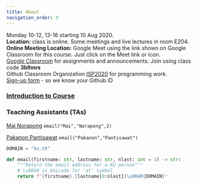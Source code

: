 ```yaml
---
title: About
navigation_order: 3
---
```


Monday 10-12, 13-16 starting 10 Aug 2020.   
**Location:** class is online. Some meetings and live lectures in room E204.     
**Online Meeting Location:** Google Meet using the link shown on Google Classroom for this course. Just click on the Meet link or icon.    
[Google Classroom](https://classroom.google.com) for assignments and announcements. Join using class code **3blhnrs**    
Github Classroom Organization [ISP2020](https://github.com/org/ISP2020) for programming work.    
[Sign-up form](https://forms.gle/fh9SqvmA9yPh1ur6A) - so we know your Github ID

### [Introduction to Course](../introduction/index)

### Teaching Assistants (TAs)

[Mai Norapong](https://github.com/MaiNorapong)  `email("Mai","Norapong",2)`

[Pakanon Pantisawat](https://github.com/pknn) `email("Pakanon","Pantisawat")`

```python
DOMAIN = "ku.th"

def email(firstname: str, lastname: str, nlast: int = 1) -> str:
    """Return the email address for a KU person"""
    # \u0040 is Unicode for 'at' symbol
    return f"{firstname}.{lastname[0:nlast]}\u0040{DOMAIN}"
```

